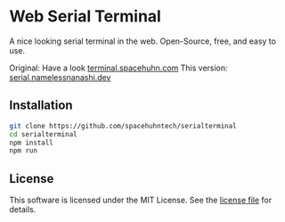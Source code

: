 # Web Serial Terminal

A nice looking serial terminal in the web. Open-Source, free, and easy to use.

Original: Have a look [terminal.spacehuhn.com](https://terminal.spacehuhn.com)
This version: [serial.namelessnanashi.dev](https://serial.namelessnanashi.dev)

## Installation

```sh
git clone https://github.com/spacehuhntech/serialterminal
cd serialterminal
npm install
npm run
```

## License

This software is licensed under the MIT License. See the [license file](LICENSE) for details.
